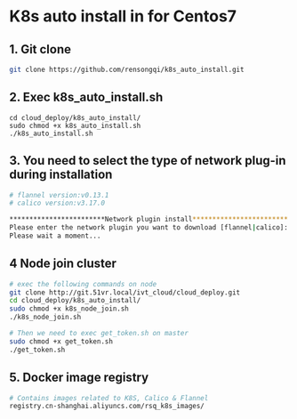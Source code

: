 # K8s auto install in for Centos7



## 1. Git clone

```bash
git clone https://github.com/rensongqi/k8s_auto_install.git
```



## 2. Exec k8s_auto_install.sh

```
cd cloud_deploy/k8s_auto_install/
sudo chmod +x k8s_auto_install.sh
./k8s_auto_install.sh
```



## 3. You need to select the type of network plug-in during installation


```bash
# flannel version:v0.13.1
# calico version:v3.17.0

************************Network plugin install************************
Please enter the network plugin you want to download [flannel|calico]: flannel
Please wait a moment...

```



## 4 Node join cluster

```bash
# exec the following commands on node
git clone http://git.51vr.local/ivt_cloud/cloud_deploy.git
cd cloud_deploy/k8s_auto_install/
sudo chmod +x k8s_node_join.sh
./k8s_node_join.sh

# Then we need to exec get_token.sh on master
sudo chmod +x get_token.sh
./get_token.sh
```



## 5. Docker image registry

```bash
# Contains images related to K8S, Calico & Flannel
registry.cn-shanghai.aliyuncs.com/rsq_k8s_images/
```
